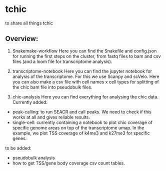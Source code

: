 # tchic
to share all things tchic

## Overview:
1. Snakemake-workflow
Here you can find the Snakefile and config.json for running the first steps on the cluster, from fastq files to bam and csv files (and a loom file for transcriptome analysis).


2. transcriptome-notebook
Here you can find the jupyter notebook for analysis of the transcriptome. For this we use Scanpy and scVelo. Here you can also make a csv file with cell names x cell types for splitting of the chic bam file into pseudobulk files.


3. chic-analysis
Here you can find everything for analysing the chic data. Currently added:
- peak-calling: to run SEACR and call peaks. We need to check if this works at all and gives reliable results.
- single-cell: currently containing a notebook to plot chic coverage of specific genome areas on top of the transcriptome umap. In the example, we plot TSS coverage of k4me3 and k27me3 for specific genes.

to be added:
- pseudobulk analysis
- how to get TSS/gene body coverage csv count tables.
